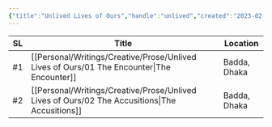 ```yaml
---
{"title":"Unlived Lives of Ours","handle":"unlived","created":"2023-02-09T09:23:19+06:00","updated":"2023-02-09T11:58:47+06:00","total_books":"2","dg-publish":true,"permalink":"/personal/writings/series/unlived-lives-of-ours/","dgPassFrontmatter":true,"noteIcon":"1"}
---
```


| SL  | Title                                                                                             | Location     |
| --- | ------------------------------------------------------------------------------------------------- | ------------ |
| #⁣1 | [[Personal/Writings/Creative/Prose/Unlived Lives of Ours/01 The Encounter\|The Encounter]]     | Badda, Dhaka |
| #⁣2 | [[Personal/Writings/Creative/Prose/Unlived Lives of Ours/02 The Accusitions\|The Accusitions]] | Badda, Dhaka |
